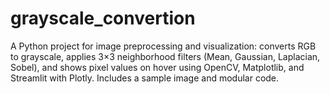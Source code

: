 # grayscale_convertion
A Python project for image preprocessing and visualization: converts RGB to grayscale, applies 3×3 neighborhood filters (Mean, Gaussian, Laplacian, Sobel), and shows pixel values on hover using OpenCV, Matplotlib, and Streamlit with Plotly. Includes a sample image and modular code.
